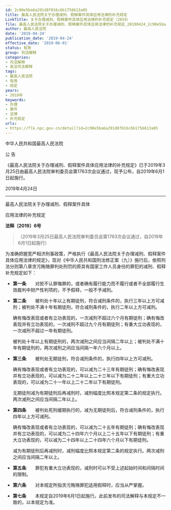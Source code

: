 ```yaml
---
id: 2c90e5ba6a291d8f016c6b1756613a05
title: 最高人民法院关于办理减刑、假释案件具体应用法律的补充规定
LinkTitle: 关于办理减刑、假释案件具体应用法律的补充规定（2019）
file: 最高人民法院关于办理减刑、假释案件具体应用法律的补充规定_20190424_2c90e5ba6a291d8f016c6b1756613a05.docx
author: 最高人民法院
date: '2019-04-24'
publication_date: '2019-04-24'
effective_date: '2019-06-01'
status: 有效
group: 司法解释
categories:
- 司法解释
- 高法司法解释
tags:
- 最高人民法院
- 有效
- 规定
years:
- 2019年
keywords:
- 办理
- 案件
- 法律
- 补充规定
urls:
- https://flk.npc.gov.cn/detail?id=2c90e5ba6a291d8f016c6b1756613a05
---
```


中华人民共和国最高人民法院

公 告

《最高人民法院关于办理减刑、假释案件具体应用法律的补充规定》已于2019年3月25日由最高人民法院审判委员会第1763次会议通过，现予公布，自2019年6月1日起施行。

2019年4月24日

---

最高人民法院关于办理减刑、假释案件具体

应用法律的补充规定

**法释〔2019〕6号**

> （2019年3月25日最高人民法院审判委员会第1763次会议通过，自2019年6月1日起施行）

为准确把握宽严相济刑事政策，严格执行《最高人民法院关于办理减刑、假释案件具体应用法律的规定》，现对《中华人民共和国刑法修正案（九）》施行后，依照刑法分则第八章贪污贿赂罪判处刑罚的原具有国家工作人员身份的罪犯的减刑、假释补充规定如下：

- **第一条**　　对拒不认罪悔罪的，或者确有履行能力而不履行或者不全部履行生效裁判中财产性判项的，不予假释，一般不予减刑。

- **第二条**　　被判处十年以上有期徒刑，符合减刑条件的，执行三年以上方可减刑；被判处不满十年有期徒刑，符合减刑条件的，执行二年以上方可减刑。

  确有悔改表现或者有立功表现的，一次减刑不超过六个月有期徒刑；确有悔改表现并有立功表现的，一次减刑不超过九个月有期徒刑；有重大立功表现的，一次减刑不超过一年有期徒刑。

  被判处十年以上有期徒刑的，两次减刑之间应当间隔二年以上；被判处不满十年有期徒刑的，两次减刑之间应当间隔一年六个月以上。

- **第三条**　　被判处无期徒刑，符合减刑条件的，执行四年以上方可减刑。

  确有悔改表现或者有立功表现的，可以减为二十三年有期徒刑；确有悔改表现并有立功表现的，可以减为二十二年以上二十三年以下有期徒刑；有重大立功表现的，可以减为二十一年以上二十二年以下有期徒刑。

  无期徒刑减为有期徒刑后再减刑时，减刑幅度比照本规定第二条的规定执行。两次减刑之间应当间隔二年以上。

- **第四条**　　被判处死刑缓期执行的，减为无期徒刑后，符合减刑条件的，执行四年以上方可减刑。

  确有悔改表现或者有立功表现的，可以减为二十五年有期徒刑；确有悔改表现并有立功表现的，可以减为二十四年六个月以上二十五年以下有期徒刑；有重大立功表现的，可以减为二十四年以上二十四年六个月以下有期徒刑。

  减为有期徒刑后再减刑时，减刑幅度比照本规定第二条的规定执行。两次减刑之间应当间隔二年以上。

- **第五条**　　罪犯有重大立功表现的，减刑时可以不受上述起始时间和间隔时间的限制。

- **第六条**　　对本规定所指贪污贿赂罪犯适用假释时，应当从严掌握。

- **第七条**　　本规定自2019年6月1日起施行。此前发布的司法解释与本规定不一致的，以本规定为准。
